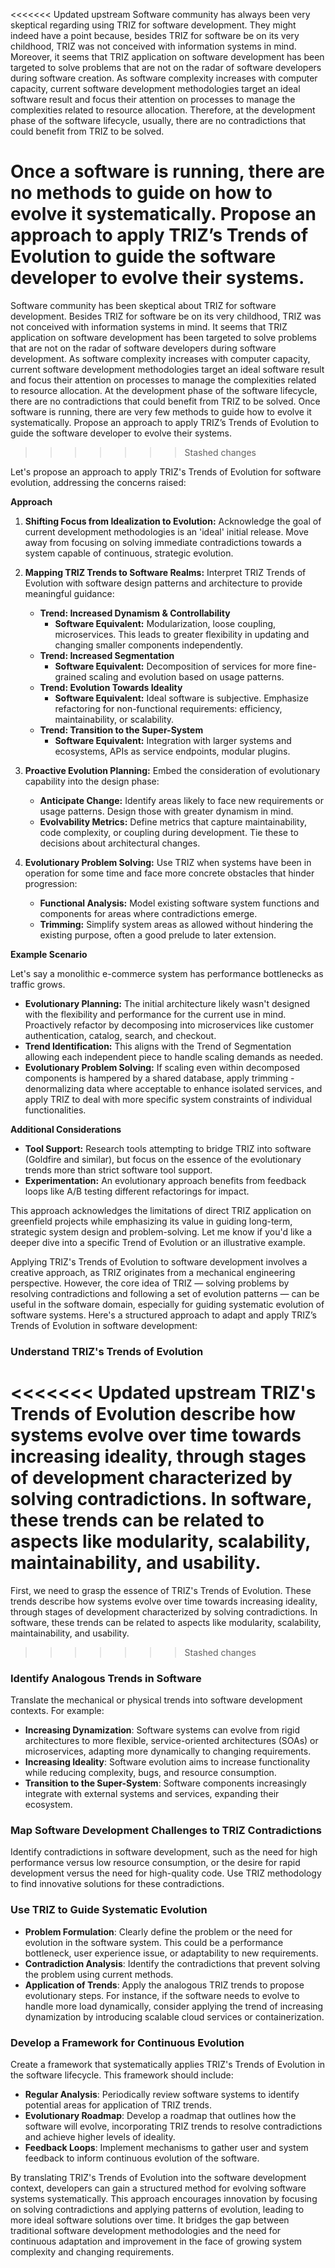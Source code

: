 <<<<<<< Updated upstream
Software community has always been very skeptical regarding using TRIZ for software development. They might indeed have a point because, besides TRIZ for software be on its very childhood, TRIZ was not conceived with information systems in mind. Moreover, it seems that TRIZ application on software development has been targeted to solve problems that are not on the radar of software developers during software
creation. As software complexity increases with computer capacity, current software development methodologies target an ideal software result and focus their attention on processes to manage the complexities
related to resource allocation. Therefore, at the development phase of the software lifecycle, usually, there are no contradictions that could benefit from TRIZ to be solved. 

Once a software is running, there are no methods to guide on how to evolve it systematically. Propose an approach to apply TRIZ’s Trends of Evolution to guide the software developer to evolve their systems.
=======
Software community has been skeptical about TRIZ for software development. Besides TRIZ for software be on its very childhood, TRIZ was not conceived with information systems in mind. It seems that TRIZ application on software development has been targeted to solve problems that are not on the radar of software developers during software
development. As software complexity increases with computer capacity, current software development methodologies target an ideal software result and focus their attention on processes to manage the complexities related to resource allocation. At the development phase of the software lifecycle, there
are no contradictions that could benefit from TRIZ to be solved. Once software is running, there are very few methods to guide how to evolve it systematically. Propose an approach to apply TRIZ’s Trends of Evolution to guide the software developer to evolve their systems.
>>>>>>> Stashed changes

Let's propose an approach to apply TRIZ's Trends of Evolution for software evolution, addressing the concerns raised:

**Approach**

1. **Shifting Focus from Idealization to Evolution:**  Acknowledge the goal of current development methodologies is an 'ideal' initial release. Move away from focusing on solving immediate contradictions towards a system capable of continuous, strategic evolution.

2. **Mapping TRIZ Trends to Software Realms:** Interpret TRIZ Trends of Evolution with software design patterns and architecture to provide meaningful guidance:

    * **Trend: Increased Dynamism & Controllability**
       * **Software Equivalent:**  Modularization, loose coupling, microservices. This leads to greater flexibility in updating and changing smaller components independently.
    * **Trend: Increased Segmentation** 
       * **Software Equivalent:**  Decomposition of  services for more fine-grained scaling and evolution based on usage patterns.
    * **Trend: Evolution Towards Ideality**
       * **Software Equivalent:**  Ideal software is subjective. Emphasize refactoring for non-functional requirements: efficiency, maintainability, or scalability. 
    * **Trend:  Transition to the Super-System**
        * **Software Equivalent:** Integration with larger systems and ecosystems, APIs as service endpoints, modular plugins.

3. **Proactive Evolution Planning:** Embed the consideration of evolutionary capability into the design  phase:

    * **Anticipate Change:** Identify areas likely to face new requirements or usage patterns. Design those with greater dynamism in mind. 
    * **Evolvability Metrics:** Define metrics that capture maintainability, code complexity, or coupling during development. Tie these to decisions about architectural changes.

4. **Evolutionary Problem Solving:** Use TRIZ when systems have been in operation for some time and face more concrete obstacles that hinder progression:

   * **Functional Analysis:** Model existing software system functions and components for areas where contradictions emerge.  
   * **Trimming:** Simplify system areas as allowed without hindering the existing purpose, often a good prelude to later extension. 

**Example Scenario**

Let's say a monolithic e-commerce system has performance bottlenecks as traffic grows. 

* **Evolutionary Planning:** The initial architecture likely wasn't designed with the flexibility and performance for the current use in mind. Proactively refactor by decomposing into microservices like customer authentication,  catalog, search, and checkout.  
* **Trend Identification:** This aligns with the Trend of Segmentation  allowing each independent piece to  handle scaling demands as needed. 
* **Evolutionary Problem Solving:** If scaling even within decomposed  components is hampered by a shared database, apply trimming - denormalizing data where acceptable to enhance isolated services, and apply TRIZ to deal with more specific system constraints of individual functionalities.

**Additional Considerations**

* **Tool Support:** Research tools attempting to bridge TRIZ into  software (Goldfire and similar), but focus on the essence of the evolutionary trends more than strict software tool support. 
* **Experimentation:** An evolutionary approach benefits from feedback loops like A/B testing different refactorings for impact.

This approach acknowledges the limitations of direct TRIZ application on greenfield projects while emphasizing  its value in guiding long-term, strategic system design and problem-solving. Let me know if you'd like a deeper dive into a specific Trend of Evolution or an illustrative example. 

Applying TRIZ's Trends of Evolution to software development involves a creative approach, as TRIZ originates from a mechanical engineering perspective. However, the core idea of TRIZ — solving problems by resolving contradictions and following a set of evolution patterns — can be useful in the software domain, especially for guiding systematic evolution of software systems. Here's a structured approach to adapt and apply TRIZ’s Trends of Evolution in software development:

### Understand TRIZ's Trends of Evolution
<<<<<<< Updated upstream
TRIZ's Trends of Evolution describe how systems evolve over time towards increasing ideality, through stages of development characterized by solving contradictions. In software, these trends can be related to aspects like modularity, scalability, maintainability, and usability.
=======

First, we need to grasp the essence of TRIZ's Trends of Evolution. These trends describe how systems evolve over time towards increasing ideality, through stages of development characterized by solving contradictions. In software, these trends can be related to aspects like modularity, scalability, maintainability, and usability.
>>>>>>> Stashed changes

### Identify Analogous Trends in Software

Translate the mechanical or physical trends into software development contexts. For example:
- **Increasing Dynamization**: Software systems can evolve from rigid architectures to more flexible, service-oriented architectures (SOAs) or microservices, adapting more dynamically to changing requirements.
- **Increasing Ideality**: Software evolution aims to increase functionality while reducing complexity, bugs, and resource consumption.
- **Transition to the Super-System**: Software components increasingly integrate with external systems and services, expanding their ecosystem.

### Map Software Development Challenges to TRIZ Contradictions

Identify contradictions in software development, such as the need for high performance versus low resource consumption, or the desire for rapid development versus the need for high-quality code. Use TRIZ methodology to find innovative solutions for these contradictions.

### Use TRIZ to Guide Systematic Evolution

- **Problem Formulation**: Clearly define the problem or the need for evolution in the software system. This could be a performance bottleneck, user experience issue, or adaptability to new requirements.
- **Contradiction Analysis**: Identify the contradictions that prevent solving the problem using current methods.
- **Application of Trends**: Apply the analogous TRIZ trends to propose evolutionary steps. For instance, if the software needs to evolve to handle more load dynamically, consider applying the trend of increasing dynamization by introducing scalable cloud services or containerization.

### Develop a Framework for Continuous Evolution

Create a framework that systematically applies TRIZ's Trends of Evolution in the software lifecycle. This framework should include:
- **Regular Analysis**: Periodically review software systems to identify potential areas for application of TRIZ trends.
- **Evolutionary Roadmap**: Develop a roadmap that outlines how the software will evolve, incorporating TRIZ trends to resolve contradictions and achieve higher levels of ideality.
- **Feedback Loops**: Implement mechanisms to gather user and system feedback to inform continuous evolution of the software.

By translating TRIZ's Trends of Evolution into the software development context, developers can gain a structured method for evolving software systems systematically. This approach encourages innovation by focusing on solving contradictions and applying patterns of evolution, leading to more ideal software solutions over time. It bridges the gap between traditional software development methodologies and the need for continuous adaptation and improvement in the face of growing system complexity and changing requirements.
